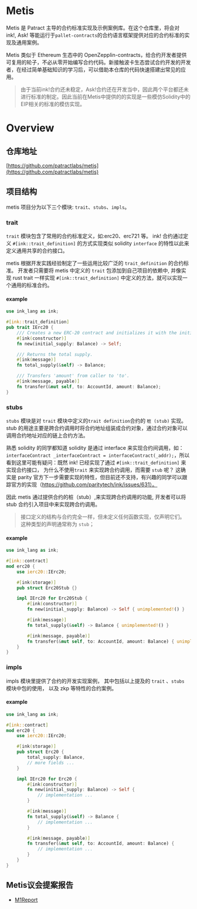 # Metis

Metis 是 Patract 主导的合约标准实现及示例案例库。在这个仓库里，将会对 ink!, Ask! 等能运行于`pallet-contracts`的合约语言框架提供对应的合约标准的实现及通用案例。

Metis 类似于 Ethereum 生态中的 OpenZepplin-contracts，给合约开发者提供可复用的轮子，不必从零开始编写合约代码。新接触波卡生态尝试合约开发的开发者，在经过简单基础知识的学习后，可以借助本仓库的代码快速搭建出常见的应用。

> 由于当前ink!合约还未稳定，Ask!合约还在开发当中，因此两个平台都还未进行标准的制定。因此当前在Metis中提供的的实现是一些模仿Solidity中的EIP相关的标准的模仿实现。

# Overview

## 仓库地址
[https://github.com/patractlabs/metis](https://github.com/patractlabs/metis)

## 项目结构
metis 项目分为以下三个模块: `trait`、`stubs`、`impls`。

### trait
`trait` 模块包含了常用的合约标准定义，如:erc20、erc721 等。 ink! 合约通过定义 `#[ink::trait_definition]` 的方式实现类似 solidity `interface` 的特性以此来定义通用共享的合约接口。

metis 根据开发实践经验制定了一些运用比较广泛的 `trait_definition` 的合约标准。 开发者只需要将 metis 中定义的 `trait` 包添加到自己项目的依赖中, 
并像实现 rust trait 一样实现 `#[ink::trait_definition]` 中定义的方法，就可以实现一个通用的标准合约。

#### example
```rust
use ink_lang as ink;

#[ink::trait_definition]
pub trait IErc20 {
    /// Creates a new ERC-20 contract and initializes it with the initial supply for the instantiator.
    #[ink(constructor)]
    fn new(initial_supply: Balance) -> Self;

    /// Returns the total supply.
    #[ink(message)]
    fn total_supply(&self) -> Balance;

    /// Transfers 'amount' from caller to 'to'.
    #[ink(message, payable)]
    fn transfer(&mut self, to: AccountId, amount: Balance);
}
```

### stubs

`stubs` 模块是对 `trait` 模块中定义的`trait definition`合约的 `桩 (stub)` 实现。 stub 的用途主要是跨合约调用时将合约地址组装成合约对象，通过合约对象可以调用合约地址对应的链上合约方法。

熟悉 solidity 的同学都知道 solidity 是通过 interface 来实现合约间调用，如：`interfaceContract _interfaceContract = interfaceContract(_addr);`，所以看到这里可能有疑问：既然 ink! 已经实现了通过 `#[ink::trait_definition]` 来实现合约接口，
为什么不使用`trait` 来实现跨合约调用，而需要 `stub` 呢？ 这确实是 parity 官方下一步需要实现的特性，但目前还不支持，有兴趣的同学可以跟踪官方的实现（https://github.com/paritytech/ink/issues/631）。

因此 metis 通过提供合约的桩（stub）,来实现跨合约调用的功能, 开发者可以将 stub 合约引入项目中来实现跨合约调用。

> 接口定义的结构与合约完全一样，但未定义任何函数实现，仅声明它们。 这种类型的声明通常称为 `stub`；

#### example
```rust
use ink_lang as ink;

#[ink::contract]
mod erc20 {
    use ierc20::IErc20;

    #[ink(storage)]
    pub struct Erc20Stub {}

    impl IErc20 for Erc20Stub {
        #[ink(constructor)]
        fn new(initial_supply: Balance) -> Self { unimplemented!() }

        #[ink(message)]
        fn total_supply(&self) -> Balance { unimplemented!() }

        #[ink(message, payable)]
        fn transfer(&mut self, to: AccountId, amount: Balance) { unimplemented!() }
    }
}
```

### impls

impls 模块里提供了合约的开发实现案例， 其中包括以上提及的 `trait` 、`stubs` 模块中包的使用， 以及 zkp 等特性的合约案例。


#### example
```rust
use ink_lang as ink;

#[ink::contract]
mod erc20 {
    use ierc20::IErc20;

    #[ink(storage)]
    pub struct Erc20 {
        total_supply: Balance,
        // more fields ...
    }

    impl IErc20 for Erc20 {
        #[ink(constructor)]
        fn new(initial_supply: Balance) -> Self {
            // implementation ...
        }

        #[ink(message)]
        fn total_supply(&self) -> Balance {
            // implementation ...
        }

        #[ink(message, payable)]
        fn transfer(&mut self, to: AccountId, amount: Balance) {
            // implementation ...
        }
    }
}
```

## Metis议会提案报告

- [M1Report](./reports/M1Report.md)

